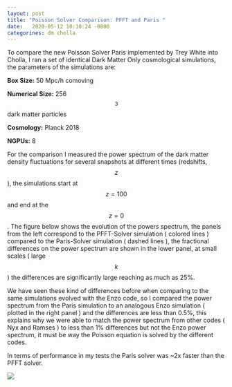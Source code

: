 ```yaml
---
layout: post
title: "Poisson Solver Comparison: PFFT and Paris "
date:   2020-05-12 10:10:24 -0800
categorines: dm cholla
---
```


To compare the new Poisson Solver Paris implemented by Trey White into Cholla, I ran a set of identical Dark Matter Only cosmological simulations, the parameters of the simulations are:

**Box Size:** 50 Mpc/h comoving 

**Numerical Size:** 256$$^3$$ dark matter particles 

**Cosmology:** Planck 2018

**NGPUs:** 8


For the comparison I measured the power spectrum of the dark matter density fluctuations for several snapshots at different times (redshifts, $$z$$), the simulations start at $$z=100$$ and end at the $$z=0$$. The figure below shows the evolution of the powers spectrum, the panels from the left correspond to the PFFT-Solver simulation ( colored lines ) compared to the Paris-Solver simulation ( dashed lines ), the fractional differences on the power spectrum are shown in the lower panel,  at small scales ( large $$k$$ ) the differences are significantly large reaching as much as 25%.

We have seen these kind of differences before when comparing to the same simulations evolved with the Enzo code, so I compared the power spectrum from the Paris simulation to an analogous Enzo simulation ( plotted in the right panel ) and the differences are less than 0.5%, this explains why we were able to match the power spectrum from other codes ( Nyx and Ramses ) to less than 1% differences but not the Enzo power spectrum, it must be way the Poisson equation is solved by the different codes.

In terms of performance in my tests the Paris solver was ~2x faster than the PFFT solver. 

<img src="{{ site.url }}assets/images/ps_comparison_pfft_paris.png">

        